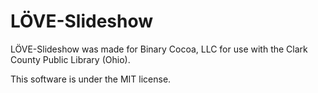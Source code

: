 # LÖVE-Slideshow

LÖVE-Slideshow was made for Binary Cocoa, LLC for use with the Clark County Public Library (Ohio).

This software is under the MIT license.
